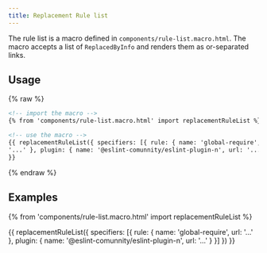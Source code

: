 ```yaml
---
title: Replacement Rule list
---
```


The rule list is a macro defined in `components/rule-list.macro.html`. The macro accepts a list of `ReplacedByInfo` and renders them as or-separated links.

## Usage

{% raw %}

```html
<!-- import the macro -->
{% from 'components/rule-list.macro.html' import replacementRuleList %}

<!-- use the macro -->
{{ replacementRuleList({ specifiers: [{ rule: { name: 'global-require', url:
'...' }, plugin: { name: '@eslint-comunnity/eslint-plugin-n', url: '...' } }] })
}}
```

{% endraw %}

## Examples

{% from 'components/rule-list.macro.html' import replacementRuleList %}

{{ replacementRuleList({ specifiers: [{ rule: { name: 'global-require', url: '...' }, plugin: { name: '@eslint-comunnity/eslint-plugin-n', url: '...' } }] }) }}
